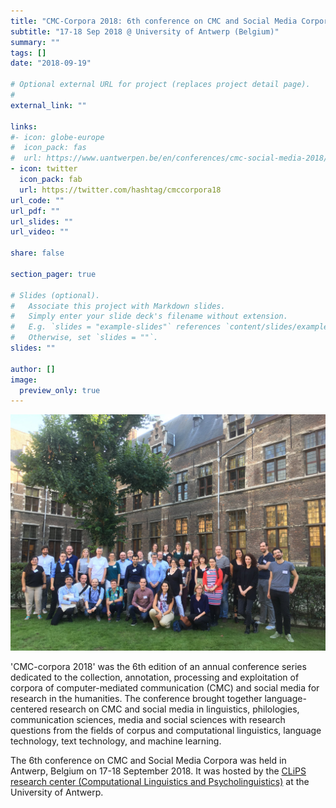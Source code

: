 ```yaml
---
title: "CMC-Corpora 2018: 6th conference on CMC and Social Media Corpora"
subtitle: "17-18 Sep 2018 @ University of Antwerp (Belgium)"
summary: ""
tags: []
date: "2018-09-19"

# Optional external URL for project (replaces project detail page).
#
external_link: ""

links:
#- icon: globe-europe
#  icon_pack: fas
#  url: https://www.uantwerpen.be/en/conferences/cmc-social-media-2018/call-for-papers/
- icon: twitter
  icon_pack: fab
  url: https://twitter.com/hashtag/cmccorpora18
url_code: ""
url_pdf: ""
url_slides: ""
url_video: ""

share: false

section_pager: true

# Slides (optional).
#   Associate this project with Markdown slides.
#   Simply enter your slide deck's filename without extension.
#   E.g. `slides = "example-slides"` references `content/slides/example-slides.md`.
#   Otherwise, set `slides = ""`.
slides: ""

author: []
image:
  preview_only: true
---
```

![Group Photo](featured.jpg "Group Photo")

'CMC-corpora 2018' was the 6th edition of an annual conference series dedicated
to the collection, annotation, processing and exploitation of corpora of
computer-mediated communication (CMC) and social media for research in the
humanities. The conference brought together language-centered research on CMC
and social media in linguistics, philologies, communication sciences, media and
social sciences with research questions from the fields of corpus and
computational linguistics, language technology, text technology, and machine
learning.

The 6th conference on CMC and Social Media Corpora was held in Antwerp,
Belgium on 17-18 September 2018. It was hosted by the [CLiPS research center
(Computational Linguistics and
Psycholinguistics)](https://www.uantwerpen.be/en/research-groups/clips/) at the
University of Antwerp.
